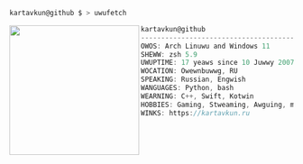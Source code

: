 ```zsh
kartavkun@github $ > uwufetch
```

<img align="left" src="https://kartavkun.ru/others/taliyahgif.gif" alt="" width="230" /> 

```csharp
kartavkun@github
-------------------------------------------------
OWOS: Arch Linuwu and Windows 11
SHEWW: zsh 5.9
UWUPTIME: 17 yeaws since 10 Juwwy 2007
WOCATION: Owewnbuwwg, RU
SPEAKING: Russian, Engwish
WANGUAGES: Python, bash
WEARNING: C++, Swift, Kotwin
HOBBIES: Gaming, Stweaming, Awguing, mowostubating
WINKS: https://kartavkun.ru
```
